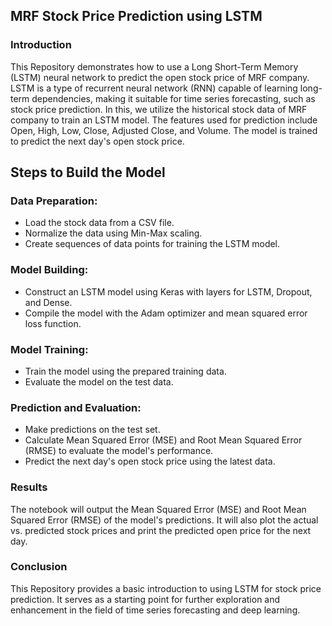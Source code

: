 ## MRF Stock Price Prediction using LSTM
### Introduction
This Repository demonstrates how to use a Long Short-Term Memory (LSTM) neural network to predict the open stock price of MRF company. LSTM is a type of recurrent neural network (RNN) capable of learning long-term dependencies, making it suitable for time series forecasting, such as stock price prediction. In this, we utilize the historical stock data of MRF company to train an LSTM model. The features used for prediction include Open, High, Low, Close, Adjusted Close, and Volume. The model is trained to predict the next day's open stock price.
## Steps to Build the Model
### Data Preparation:
* Load the stock data from a CSV file.
* Normalize the data using Min-Max scaling.
* Create sequences of data points for training the LSTM model.
### Model Building:
* Construct an LSTM model using Keras with layers for LSTM, Dropout, and Dense.
* Compile the model with the Adam optimizer and mean squared error loss function.
### Model Training:
* Train the model using the prepared training data.
* Evaluate the model on the test data.
### Prediction and Evaluation:
* Make predictions on the test set.
* Calculate Mean Squared Error (MSE) and Root Mean Squared Error (RMSE) to evaluate the model's performance.
* Predict the next day's open stock price using the latest data.
### Results
The notebook will output the Mean Squared Error (MSE) and Root Mean Squared Error (RMSE) of the model's predictions. It will also plot the actual vs. predicted stock prices and print the predicted open price for the next day.
### Conclusion
This Repository provides a basic introduction to using LSTM for stock price prediction. It serves as a starting point for further exploration and enhancement in the field of time series forecasting and deep learning.
